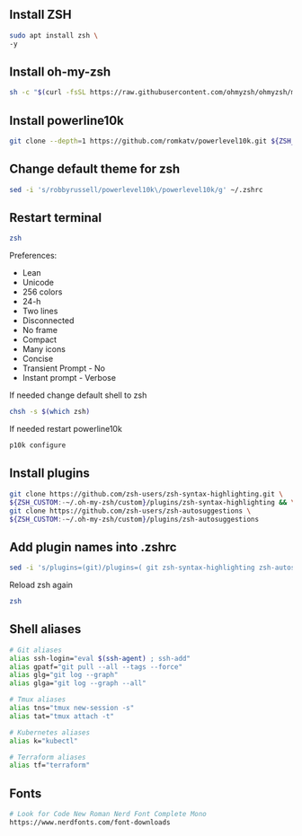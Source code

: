 ## Install ZSH
```bash
sudo apt install zsh \
-y
```
## Install oh-my-zsh
```bash
sh -c "$(curl -fsSL https://raw.githubusercontent.com/ohmyzsh/ohmyzsh/master/tools/install.sh)"
```
## Install powerline10k
```bash
git clone --depth=1 https://github.com/romkatv/powerlevel10k.git ${ZSH_CUSTOM:-$HOME/.oh-my-zsh/custom}/themes/powerlevel10k
```
## Change default theme for zsh
```bash
sed -i 's/robbyrussell/powerlevel10k\/powerlevel10k/g' ~/.zshrc
```
## Restart terminal
```bash
zsh
```
Preferences:
- Lean
- Unicode
- 256 colors
- 24-h
- Two lines
- Disconnected
- No frame
- Compact
- Many icons
- Concise
- Transient Prompt - No
- Instant prompt - Verbose

If needed change default shell to zsh
```bash
chsh -s $(which zsh)
```
If needed restart powerline10k
```bash
p10k configure
```

## Install plugins
```bash
git clone https://github.com/zsh-users/zsh-syntax-highlighting.git \
${ZSH_CUSTOM:-~/.oh-my-zsh/custom}/plugins/zsh-syntax-highlighting && \
git clone https://github.com/zsh-users/zsh-autosuggestions \
${ZSH_CUSTOM:-~/.oh-my-zsh/custom}/plugins/zsh-autosuggestions
```

## Add plugin names into .zshrc
```bash
sed -i 's/plugins=(git)/plugins=( git zsh-syntax-highlighting zsh-autosuggestions )/g' .zshrc
```
Reload zsh again
```bash
zsh
```

## Shell aliases
```bash
# Git aliases
alias ssh-login="eval $(ssh-agent) ; ssh-add"
alias gpatf="git pull --all --tags --force"
alias glg="git log --graph"
alias glga="git log --graph --all"
```

```bash
# Tmux aliases
alias tns="tmux new-session -s"
alias tat="tmux attach -t"
```

```bash
# Kubernetes aliases
alias k="kubectl"
```

```bash
# Terraform aliases
alias tf="terraform"
```

## Fonts
```bash
# Look for Code New Roman Nerd Font Complete Mono
https://www.nerdfonts.com/font-downloads
```
